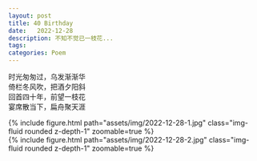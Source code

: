 ```yaml
---
layout: post
title: 40 Birthday
date:   2022-12-28
description: 不知不觉已一枝花...
tags:
categories: Poem
---
```


时光匆匆过，乌发渐渐华  
倚栏冬风吹，把酒夕阳斜  
回首四十年，前望一枝花  
宴席散当下，扁舟聚天涯

<div class="row">
    <div class="col-sm-4 mt-3 mt-md-0">
        {% include figure.html path="assets/img/2022-12-28-1.jpg"  class="img-fluid rounded z-depth-1" zoomable=true %}
    </div>
    <div class="col-sm-4 mt-3 mt-md-0">
        {% include figure.html path="assets/img/2022-12-28-2.jpg"  class="img-fluid rounded z-depth-1" zoomable=true %}
    </div>
</div>
